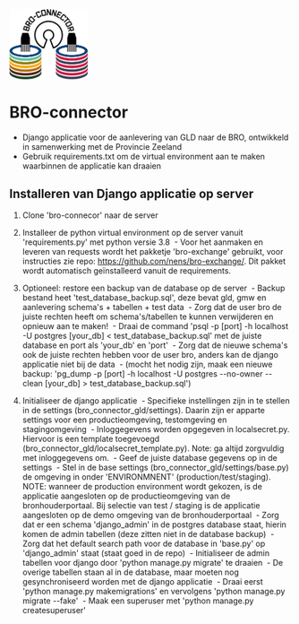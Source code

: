
<img src=bro_connector/static/img/broconnector.png width="140">

# BRO-connector

- Django applicatie voor de aanlevering van GLD naar de BRO, ontwikkeld in samenwerking met de Provincie Zeeland
- Gebruik requirements.txt om de virtual environment aan te maken waarbinnen de applicatie kan draaien

## Installeren van Django applicatie op server

1. Clone 'bro-connecor' naar de server
2. Installeer de python virtual environment op de server vanuit 'requirements.py' met python versie 3.8
 &nbsp;- Voor het aanmaken en leveren van requests wordt het pakketje 'bro-exchange' gebruikt, voor instructies zie repo: https://github.com/nens/bro-exchange/. Dit pakket wordt automatisch geïnstalleerd vanuit de requirements.
3. Optioneel: restore een backup van de database op de server
 &nbsp;- Backup bestand heet 'test_database_backup.sql', deze bevat gld, gmw en aanlevering schema's + tabellen + test data
 &nbsp;- Zorg dat de user bro de juiste rechten heeft om schema's/tabellen te kunnen verwijderen en opnieuw aan te maken!
 &nbsp;- Draai de command 'psql -p [port] -h localhost -U postgres [your_db] < test_database_backup.sql' met de juiste database en port als 'your_db' en 'port'
 &nbsp;- Zorg dat de nieuwe schema's ook de juiste rechten hebben voor de user bro, anders kan de django applicatie niet bij de data
 &nbsp;- (mocht het nodig zijn, maak een nieuwe backup: 'pg_dump -p [port] -h localhost -U postgres --no-owner --clean [your_db] > test_database_backup.sql')

4. Initialiseer de django applicatie
 &nbsp;- Specifieke instellingen zijn in te stellen in de settings (bro_connector_gld/settings). Daarin zijn er apparte settings voor een productieomgeving, testomgeving en stagingomgeving
 &nbsp;- Inloggegevens worden opgegeven in localsecret.py. Hiervoor is een template toegevoegd (bro_connector_gld/localsecret_template.py). Note: ga altijd zorgvuldig met inloggegevens om.
 &nbsp;- Geef de juiste database gegevens op in de settings
 &nbsp;- Stel in de base settings (bro_connector_gld/settings/base.py) de omgeving in onder 'ENVIRONMNENT' (production/test/staging). NOTE: wanneer de production environment wordt gekozen, is de applicatie aangesloten op de productieomgeving van de bronhouderportaal. Bij selectie van test / staging is de applicatie aangesloten op de demo omgeving van de bronhouderportaal
 &nbsp;- Zorg dat er een schema 'django_admin' in de postgres database staat, hierin komen de admin tabellen (deze zitten niet in de database backup)
 &nbsp;- Zorg dat het default search path voor de database in 'base.py' op 'django_admin' staat (staat goed in de repo)
 &nbsp;- Initialiseer de admin tabellen voor django door 'python manage.py migrate' te draaien
 &nbsp;- De overige tabellen staan al in de database, maar moeten nog gesynchroniseerd worden met de django applicatie
 &nbsp;- Draai eerst 'python manage.py makemigrations' en vervolgens 'python manage.py migrate --fake' 
 &nbsp;- Maak een superuser met 'python manage.py createsuperuser' 


